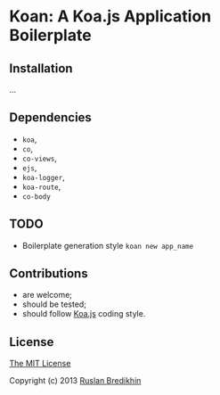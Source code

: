 # Koan: A Koa.js Application Boilerplate

## Installation

...

## Dependencies

* `koa`,
* `co`,
* `co-views`,
* `ejs`,
* `koa-logger`,
* `koa-route`,
* `co-body`

## TODO

* Boilerplate generation style `koan new app_name`

## Contributions

* are welcome;
* should be tested;
* should follow [Koa.js](https://github.com/koajs/koa) coding style.

## License

[The MIT License](http://opensource.org/licenses/MIT)

Copyright (c) 2013 [Ruslan Bredikhin](http://ruslanbredikhin.com/)
